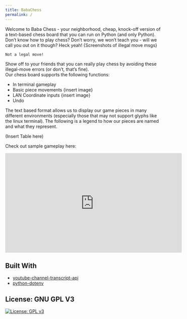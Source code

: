 ```yaml
---
title: BabaChess
permalink: /
---
```


Welcome to Baba Chess  - your neighborhood, cheap, knock-off version of a text-based chess board that you can run on Python (and only Python). Don’t know how to play chess? Don’t worry, we won’t teach you - will we call you out on it though? Heck yeah!
{Screenshots of illegal move msgs}

`Not a legal move!`

Show off to your friends that you can really play chess by avoiding these illegal-move errors (or don’t, that’s fine).  
Our chess board supports the following functions:
* In terminal gameplay
* Basic piece movements {insert image}
* LAN Coordinate inputs {insert image}
* Undo


The text based format allows us to display our game pieces in many different environments (especially those that may not support glyphs like the linux terminal). The following is a legend to how our pieces are named and what they represent.

(Insert Table here)

Check out sample gameplay here:

<iframe width="560" height="315" src="https://www.youtube.com/embed/orDw_IegEeM" title="YouTube video player" frameborder="0" allow="accelerometer; autoplay; clipboard-write; encrypted-media; gyroscope; picture-in-picture" allowfullscreen></iframe>

## Built With

- [youtube-channel-transcript-api](https://pypi.org/project/youtube-transcript-api/)
- [python-dotenv](https://pypi.org/project/python-dotenv/)

## License: GNU GPL V3

[![License: GPL v3](https://img.shields.io/badge/License-GPLv3-blue.svg)](https://www.gnu.org/licenses/gpl-3.0)